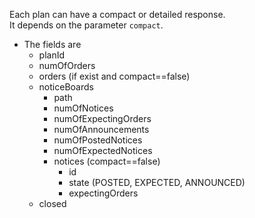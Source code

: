 Each plan can have a compact or detailed response.<br/>
It depends on the parameter ``compact``.<br/>
* The fields are
    * planId
    * numOfOrders
    * orders (if exist and compact==false)
    * noticeBoards
        * path
        * numOfNotices
        * numOfExpectingOrders
        * numOfAnnouncements
        * numOfPostedNotices
        * numOfExpectedNotices
        * notices (compact==false)
            * id
            * state (POSTED, EXPECTED, ANNOUNCED)
            * expectingOrders
    * closed
